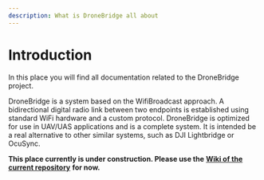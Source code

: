 ```yaml
---
description: What is DroneBridge all about
---
```


# Introduction

In this place you will find all documentation related to the DroneBridge project.

DroneBridge is a system based on the WifiBroadcast approach. A bidirectional digital radio link between two endpoints is established using standard WiFi hardware and a custom protocol. DroneBridge is optimized for use in UAV/UAS applications and is a complete system. It is intended be a real alternative to other similar systems, such as DJI Lightbridge or OcuSync.

**This place currently is under construction. Please use the** [**Wiki of the current repository**](https://github.com/seeul8er/DroneBridge/wiki) **for now.**

